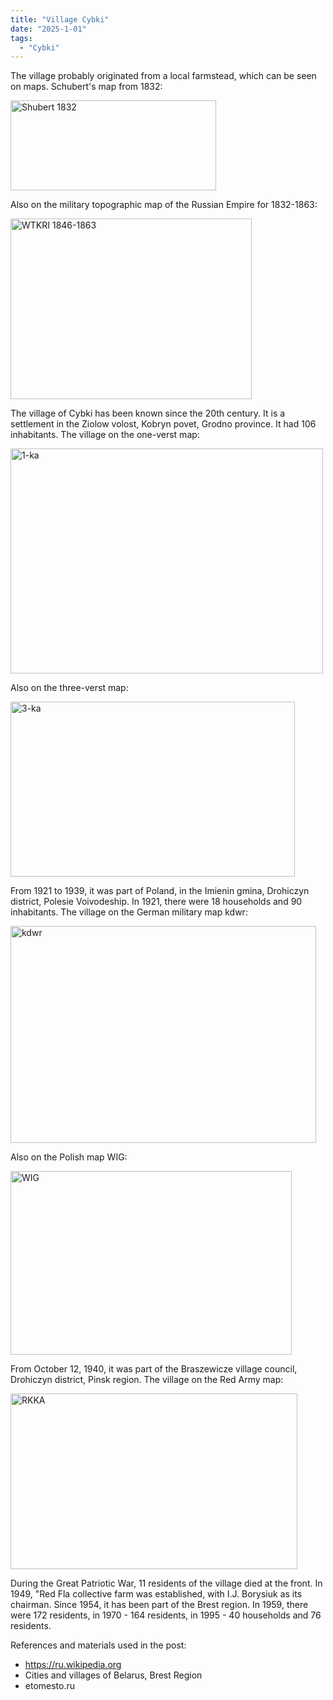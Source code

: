 ```yaml
---
title: "Village Cybki"
date: "2025-1-01"
tags: 
  - "Cybki"
---
```


The village probably originated from a local farmstead, which can be seen on maps. Schubert's map from 1832:

<img width="329" height="144" alt="Shubert 1832" src="https://github.com/user-attachments/assets/71f2250d-b653-441c-a106-60a95096bc5e" />

Also on the military topographic map of the Russian Empire for 1832-1863:

<img width="386" height="289" alt="WTKRI 1846-1863" src="https://github.com/user-attachments/assets/103e8e30-6256-4633-b6f8-1ff02b0eacfc" />

The village of Cybki has been known since the 20th century. It is a settlement in the Ziolow volost, Kobryn povet, Grodno province. It had 106 inhabitants. The village on the one-verst map:

<img width="500" height="360" alt="1-ka" src="https://github.com/user-attachments/assets/60a6d727-e77b-4818-a939-97c2228f1b49" />

Also on the three-verst map:

<img width="455" height="280" alt="3-ka" src="https://github.com/user-attachments/assets/5418f52d-bbfe-4d7d-8bcd-7a9a97880a3c" />

From 1921 to 1939, it was part of Poland, in the Imienin gmina, Drohiczyn district, Polesie Voivodeship. In 1921, there were 18 households and 90 inhabitants. The village on the German military map kdwr:

<img width="489" height="347" alt="kdwr" src="https://github.com/user-attachments/assets/26628a58-fff1-4317-8bfa-2135859ff887" />

Also on the Polish map WIG:

<img width="450" height="294" alt="WIG" src="https://github.com/user-attachments/assets/ac4c79f2-0e5b-46e7-a70c-cff9c3bef0b2" />

From October 12, 1940, it was part of the Braszewicze village council, Drohiczyn district, Pinsk region. The village on the Red Army map:

<img width="459" height="281" alt="RKKA" src="https://github.com/user-attachments/assets/96a8037b-bb70-4e61-ba60-993a97f68a5c" />

During the Great Patriotic War, 11 residents of the village died at the front. In 1949, "Red Fla collective farm was established, with I.J. Borysiuk as its chairman. Since 1954, it has been part of the Brest region. In 1959, there were 172 residents, in 1970 - 164 residents, in 1995 - 40 households and 76 residents.

References and materials used in the post:
- https://ru.wikipedia.org
- Cities and villages of Belarus, Brest Region
- etomesto.ru
